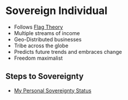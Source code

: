 # Sovereign Individual

* Follows [Flag Theory](ene5)
* Multiple streams of income
* Geo-Distributed businesses
* Tribe across the globe
* Predicts future trends and embraces change
* Freedom maximalist

## Steps to Sovereignty
* [My Personal Sovereignty Status](kdx7)
